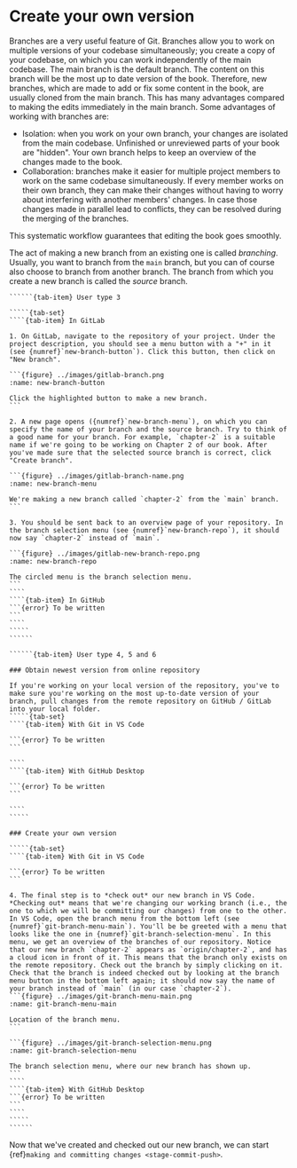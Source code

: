 # Create your own version

Branches are a very useful feature of Git. Branches allow you to work on multiple versions of your codebase simultaneously; you create a copy of your codebase, on which you can work independently of the main codebase. The main branch is the default branch. The content on this branch will be the most up to date version of the book. Therefore, new branches, which are made to add or fix some content in the book, are usually cloned from the main branch. This has many advantages compared to making the edits immediately in the main branch.  Some advantages of working with branches are:

- Isolation: when you work on your own branch, your changes are isolated from the main codebase. Unfinished or unreviewed parts of your book are "hidden". Your own branch helps to keep an overview of the changes made to the book. 
- Collaboration: branches make it easier for multiple project members to work on the same codebase simultaneously. If every member works on their own branch, they can make their changes without having to worry about interfering with another members' changes. In case those changes made in parallel lead to conflicts, they can be resolved during the merging of the branches. 

This systematic workflow guarantees that editing the book goes smoothly. 

The act of making a new branch from an existing one is called *branching*. Usually, you want to branch from the `main` branch, but you can of course also choose to branch from another branch. The branch from which you create a new branch is called the *source* branch.

```````{tab-set}
``````{tab-item} User type 3

`````{tab-set}
````{tab-item} In GitLab

1. On GitLab, navigate to the repository of your project. Under the project description, you should see a menu button with a "+" in it (see {numref}`new-branch-button`). Click this button, then click on "New branch".

```{figure} ../images/gitlab-branch.png
:name: new-branch-button

Click the highlighted button to make a new branch.
```

2. A new page opens ({numref}`new-branch-menu`), on which you can specify the name of your branch and the source branch. Try to think of a good name for your branch. For example, `chapter-2` is a suitable name if we're going to be working on Chapter 2 of our book. After you've made sure that the selected source branch is correct, click "Create branch".

```{figure} ../images/gitlab-branch-name.png
:name: new-branch-menu

We're making a new branch called `chapter-2` from the `main` branch.
```

3. You should be sent back to an overview page of your repository. In the branch selection menu (see {numref}`new-branch-repo`), it should now say `chapter-2` instead of `main`. 

```{figure} ../images/gitlab-new-branch-repo.png
:name: new-branch-repo

The circled menu is the branch selection menu. 
```
````
````{tab-item} In GitHub
```{error} To be written
```
````
`````
``````

``````{tab-item} User type 4, 5 and 6

### Obtain newest version from online repository

If you're working on your local version of the repository, you've to make sure you're working on the most up-to-date version of your branch, pull changes from the remote repository on GitHub / GitLab into your local folder.
`````{tab-set}
````{tab-item} With Git in VS Code

```{error} To be written
```

````
````{tab-item} With GitHub Desktop

```{error} To be written
```

````
`````

### Create your own version

`````{tab-set}
````{tab-item} With Git in VS Code

```{error} To be written
```

4. The final step is to *check out* our new branch in VS Code. *Checking out* means that we're changing our working branch (i.e., the one to which we will be committing our changes) from one to the other. In VS Code, open the branch menu from the bottom left (see {numref}`git-branch-menu-main`). You'll be be greeted with a menu that looks like the one in {numref}`git-branch-selection-menu`. In this menu, we get an overview of the branches of our repository. Notice that our new branch `chapter-2` appears as `origin/chapter-2`, and has a cloud icon in front of it. This means that the branch only exists on the remote repository. Check out the branch by simply clicking on it. Check that the branch is indeed checked out by looking at the branch menu button in the bottom left again; it should now say the name of your branch instead of `main` (in our case `chapter-2`). 
```{figure} ../images/git-branch-menu-main.png
:name: git-branch-menu-main

Location of the branch menu.
```

```{figure} ../images/git-branch-selection-menu.png
:name: git-branch-selection-menu

The branch selection menu, where our new branch has shown up.
```
````
````{tab-item} With GitHub Desktop
```{error} To be written
```
````
`````
``````
```````

Now that we've created and checked out our new branch, we can start {ref}`making and committing changes <stage-commit-push>`.
